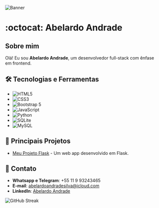 ![Banner]([[https://cdn.pixabay.com/photo/2018/09/27/21/41/artificial-intelligence-3706562_960_720.jpg](https://cdn.pixabay.com/photo/2018/09/27/09/22/artificial-intelligence-3706562_1280.jpg)](https://pixabay.com/pt/illustrations/intelig%C3%AAncia-artificial-rede-3706562/))

# :octocat: Abelardo Andrade

## Sobre mim
Olá! Eu sou **Abelardo Andrade**, um desenvolvedor full-stack com ênfase em frontend.

## 🛠️ Tecnologias e Ferramentas
- ![HTML5](https://img.shields.io/badge/-HTML5-E34F26?logo=html5&logoColor=ffffff)
- ![CSS3](https://img.shields.io/badge/-CSS3-1572B6?logo=css3&logoColor=ffffff)
- ![Bootstrap 5](https://img.shields.io/badge/-Bootstrap%205-563D7C?logo=bootstrap&logoColor=ffffff)
- ![JavaScript](https://img.shields.io/badge/-JavaScript-F7DF1E?logo=javascript&logoColor=ffffff)
- ![Python](https://img.shields.io/badge/-Python-3776AB?logo=python&logoColor=ffffff)
- ![SQLite](https://img.shields.io/badge/-SQLite-003B57?logo=sqlite&logoColor=ffffff)
- ![MySQL](https://img.shields.io/badge/-MySQL-4479A1?logo=mysql&logoColor=ffffff)

## 📁 Principais Projetos
- [Meu Projeto Flask](https://abelardoandradesilva.pythonanywhere.com/login) - Um web app desenvolvido em Flask.

## 📱 Contato
- **Whatsapp e Telegram**: +55 11 9 93243465
- **E-mail**: [abelardoandradesilva@icloud.com](mailto:abelardoandradesilva@icloud.com)
- **LinkedIn**: [Abelardo Andrade](https://www.linkedin.com/in/abelardo-andrade/)

![GitHub Streak](https://github-readme-streak-stats.herokuapp.com/?user=seu-usuario-github&theme=radical)
